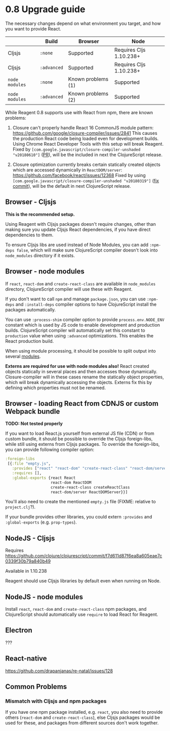 # 0.8 Upgrade guide

The necessary changes depend on what environment you target, and
how you want to provide React.

|                | Build       | Browser       | Node |
|---|---|---|---|
| Cljsjs         | `:none`     | Supported     | Requires Cljs 1.10.238+ |
| Cljsjs         | `:advanced` | Supported     | Requires Cljs 1.10.238+ |
| `node modules` | `:none`     | Known problems (1)     | Supported  |
| `node modules` | `:advanced` | Known problems (2)     | Supported  |

While Reagent 0.8 supports use with React from npm, there are known problems:

1. Closure can't properly handle React 16 CommonJS module pattern: https://github.com/google/closure-compiler/issues/2841
This causes the production React code being loaded even for development builds.
Using Chrome React Developer Tools with this setup will break Reagent. Fixed by `[com.google.javascript/closure-compiler-unshaded "v20180610"]` ([PR](https://github.com/google/closure-compiler/pull/2963)), will be
the included in next the ClojureScript release.

2. Closure optimization currently breaks certain statically created objects which are
accessed dynamically in `ReactDOM/server`: https://github.com/facebook/react/issues/12368
Fixed by using `[com.google.javascript/closure-compiler-unshaded "v20180319"]` ([fix commit](https://github.com/google/closure-compiler/commit/c13cf48b98477e44409dba6359246bffa95b1c7b)), will be
the default in next ClojureScript release.

## Browser - Cljsjs

**This is the recommended setup.**

Using Reagent with Cljsjs packages doesn't require changes,
other than making sure you update Cljsjs React dependencies,
if you have direct dependencies to them.

To ensure Cljsjs libs are used instead of Node Modules, you can add `:npm-deps false`, which will make sure ClojureScript compiler doesn't look into `node_modules` directory if it exists.

## Browser - node modules

If `react`, `react-dom` and `create-react-class` are available in `node_modules`
directory, ClojureScript compiler will use these with Reagent.

If you don't want to call `npm` and manage `package.json`, you can use `:npm-deps` and `:install-deps` compiler options to
have ClojureScript install the packages automatically.

You can use `:process-shim` compiler option to provide `process.env.NODE_ENV`
constant which is used by JS code to enable development and production
builds. ClojureScript compiler will automatically set this constant to
`production` value when using `:advanced` optimizations. This enables
the React production build.

When using module processing, it should be possible to split output into several
[modules](https://clojurescript.org/reference/compiler-options#modules).

**Externs are required for use with node modules also!** React created objects
statically in several places and then accesses those dynamically. Closure-compiler
will in these cases rename the statically object properties, which will break
dynamically accessing the objects. Externs fix this by defining which properties
must not be renamed.

## Browser - loading React from CDNJS or custom Webpack bundle

**TODO: Not tested properly**

If you want to load React.js yourself from external JS file (CDN) or from custom bundle,
it should be possible to override the Cljsjs foreign-libs, while still using externs from Cljsjs packages. To override the foreign-libs, you can provide following compiler option:

```clj
:foreign-libs
 [{:file "empty.js",
   :provides ["react" "react-dom" "create-react-class" "react-dom/server"],
   :requires [],
   :global-exports {react React
                    react-dom ReactDOM
                    create-react-class createReactClass
                    react-dom/server ReactDOMServer}}]
```

You'll also need to create the mentioned `empty.js` file (FIXME: relative to `project.clj`?).

If your bundle provides other libraries, you could extern `:provides` and `:global-exports` (e.g. `prop-types`).

## NodeJS - Cljsjs

Requires https://github.com/clojure/clojurescript/commit/f7d611d87f6ea8a605eae7c0339f30b79a840b49

Available in 1.10.238

Reagent should use Cljsjs libraries by default even when running on Node.

## NodeJS - node modules

Install `react`, `react-dom` and `create-react-class` npm packages,
and ClojureScript should automatically use `require` to
load React for Reagent.

## Electron

???

## React-native

https://github.com/drapanjanas/re-natal/issues/128

## Common Problems

### Mismatch with Cljsjs and npm packages

If you have one npm package installed, e.g. `react`, you also need
to provide others (`react-dom` and `create-react-class`), else
Cljsjs packages would be used for these, and packages from different sources
don't work together.
